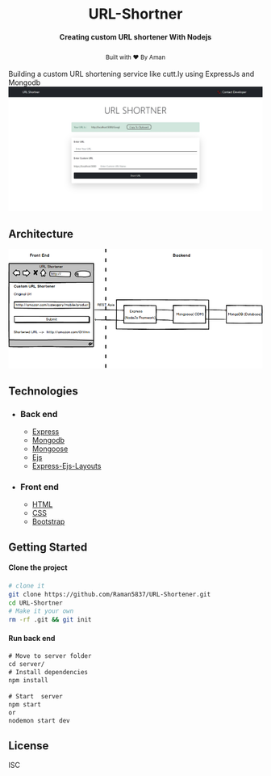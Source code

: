 <h1 align="center">
  URL-Shortner
</h1>

<h4 align="center">Creating custom URL shortener With Nodejs</h4>
<div align="center">
  <sub>Built with ❤︎ By Aman </sub>
</div>

</br>
Building a custom URL shortening service like cutt.ly using ExpressJs and Mongodb
<img src="https://github.com/Raman5837/URL-Shortener/blob/master/URL%20Shortner.jpg" alt="architecture" />

## Architecture

<img src="https://github.com/Raman5837/URL-Shortener/blob/master/architecture.png" alt="architecture" />

## Technologies

- ### Back end

  - [Express](https://expressjs.com/)
  - [Mongodb](http://mongodb.com/)
  - [Mongoose](https://http://mongoosejs.com)
  - [Ejs](https://github.com/mde/ejs)
  - [Express-Ejs-Layouts](https://github.com/soarez/express-ejs-layouts)

- ### Front end

  - [HTML](https://html.com/)
  - [CSS]()
  - [Bootstrap](https://getbootstrap.com/)

## Getting Started

#### Clone the project

```sh
# clone it
git clone https://github.com/Raman5837/URL-Shortener.git
cd URL-Shortner
# Make it your own
rm -rf .git && git init
```

#### Run back end

```
# Move to server folder
cd server/
# Install dependencies
npm install

# Start  server
npm start
or
nodemon start dev
```

## License

ISC
